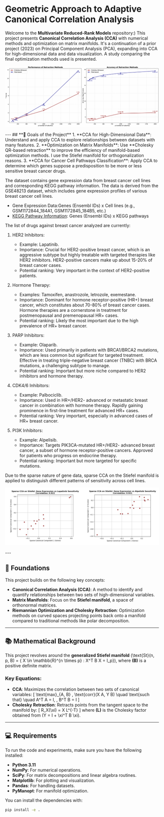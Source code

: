 # **Geometric Approach to Adaptive Canonical Correlation Analysis**  
Welcome to the **Multivariate Reduced-Rank Models** repository:) This project presents **Canonical Correlation Analysis (CCA)** with numerical methods and optimization on matrix manifolds. It's a continuation of a prior project (2023) on Principal Component Analysis (PCA), expanding into CCA for high-dimensional data and data visualization. A study comparing the final optimization methods used is presented.
 <p align="center"><img src="images/results_retraction_comparison.png" alt="Retraction comparison for GSE48213 Dataset" />
</p>
---
## **🌟 Goals of the Project**  
1. **CCA for High-Dimensional Data**: Understand and apply CCA to explore relationships between datasets with many features.
2. **Optimization on Matrix Manifolds**: Use **Cholesky QR-based retraction** to improve the efficiency of manifold-based optimization methods. I use the Stiefel manifold for orthogonalization reasons.
3. **CCA for Cancer Cell Pathways Classification**: Apply CCA to determine which genes suppose a predisposition to be more or less sensitive breast cancer drugs.

  
  

The dataset contains gene expression data from breast cancer cell lines and corresponding KEGG pathway information. The data is derived from the GSE48213 dataset, which includes gene expression profiles of various breast cancer cell lines.
- Gene Expression Data:Genes (Ensembl IDs) x Cell lines (e.g., GSM1172844_184A1, GSM1172845_184B5, etc.)
- [KEGG Pathway Information](https://www.genome.jp/kegg/pathway.html): Genes (Ensembl IDs) x KEGG pathways

The list of drugs against breast cancer analyzed are currently:
1. HER2 Inhibitors:
    - Example: Lapatinib.
    - Importance:
        Crucial for HER2-positive breast cancer, which is an aggressive subtype but highly treatable with targeted therapies like HER2 inhibitors.
        HER2-positive cancers make up about 15-20% of breast cancer cases.
    - Potential ranking: Very important in the context of HER2-positive patients.

2. Hormone Therapy:
    - Examples: Tamoxifen, anastrozole, letrozole, exemestane.
    - Importance:
        Dominant for hormone receptor-positive (HR+) breast cancer, which constitutes about 70-80% of breast cancer cases.
        Hormone therapies are a cornerstone in treatment for postmenopausal and premenopausal HR+ cases.
    - Potential ranking: Likely the most important due to the high prevalence of HR+ breast cancer.

3. PARP Inhibitors:
    - Example: Olaparib.
   - Importance:
        Used primarily in patients with BRCA1/BRCA2 mutations, which are less common but significant for targeted treatment.
        Effective in treating triple-negative breast cancer (TNBC) with BRCA mutations, a challenging subtype to manage.
    - Potential ranking: Important but more niche compared to HER2 inhibitors and hormone therapy.

4. CDK4/6 Inhibitors:
    - Example: Palbociclib.
    - Importance:
        Used in HR+/HER2- advanced or metastatic breast cancer in combination with hormone therapy.
        Rapidly gaining prominence in first-line treatment for advanced HR+ cases.
    - Potential ranking: Very important, especially in advanced cases of HR+ breast cancer.

5. PI3K Inhibitors:
    - Example: Alpelisib.
    - Importance:
        Targets PIK3CA-mutated HR+/HER2- advanced breast cancer, a subset of hormone receptor-positive cancers.
        Approved for patients who progress on endocrine therapy.
    - Potential ranking: Important but more targeted for specific mutations.

Due to the sparse nature of gene data, sparse CCA on the Stiefel manifold is applied to distinguish different patterns of sensitivity across cell lines.
 <p align="center"><img src="images/results_stiefel_lapatinib_alpelisib.png" alt="Projection on main CCA components for HER2 and PI3K Inhibitors" />
</p>
---

## **🔧 Foundations**  
This project builds on the following key concepts:
- **Canonical Correlation Analysis (CCA)**: A method to identify and quantify relationships between two sets of high-dimensional variables.
- **Matrix Manifolds**: Focus on the **Stiefel manifold**, a space of orthonormal matrices.
- **Riemannian Optimization and Cholesky Retraction**: Optimization methods on curved spaces projecting points back onto a manifold compared to traditional methods like polar decomposition.

---

## **📚 Mathematical Background**  
This project revolves around the **generalized Stiefel manifold** \(\text{St}(n, p, B) = \{ X \in \mathbb{R}^{n \times p} : X^T B X = I_p\}\), where **\(B\)** is a positive definite matrix.  
### Key Equations:
- **CCA**: Maximizes the correlation between two sets of canonical variables:
  \[
  \text{max}_{A, B} \, \text{corr}(X A, Y B) \quad \text{such that} \quad A^T A = I, \, B^T B = I
  \]
- **Cholesky Retraction**: Retracts points from the tangent space to the manifold by:
  \[
  R_X(\xi) = X L^{-T}
  \]
  where **\(L\)** is the Cholesky factor obtained from \(Y = I + \xi^T B \xi\).

---

## **💻 Requirements**  
To run the code and experiments, make sure you have the following installed:
- **Python 3.11**
- **NumPy**: For numerical operations.
- **SciPy**: For matrix decompositions and linear algebra routines.
- **Matplotlib**: For plotting and visualization.
- **Pandas**: For handling datasets.
- **PyManopt**: For manifold optimization.

You can install the dependencies with:
```bash
pip install -e .
